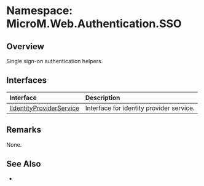 # Namespace: MicroM.Web.Authentication.SSO
## Overview
Single sign-on authentication helpers.

## Interfaces
| Interface | Description |
|:------------|:-------------|
| [IIdentityProviderService](IIdentityProviderService/index.md) | Interface for identity provider service. |

## Remarks
None.

## See Also
-